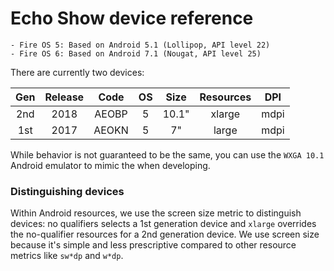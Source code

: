 # Echo Show device reference
    - Fire OS 5: Based on Android 5.1 (Lollipop, API level 22)
    - Fire OS 6: Based on Android 7.1 (Nougat, API level 25)

There are currently two devices:

| Gen | Release | Code  | OS | Size | Resources | DPI  |
|:---:|:-------:|:-----:|:--:|:----:|:---------:|:----:|
| 2nd | 2018    | AEOBP | 5  | 10.1"| xlarge    | mdpi |
| 1st | 2017    | AEOKN | 5  | 7"   | large     | mdpi |

While behavior is not guaranteed to be the same, you can use the `WXGA 10.1` Android emulator to mimic the when developing.

### Distinguishing devices
Within Android resources, we use the screen size metric to distinguish devices: no qualifiers selects a 1st generation device and `xlarge` overrides the no-qualifier resources for a 2nd generation device. We use screen size because it's simple and less prescriptive compared to other resource metrics like `sw*dp` and `w*dp`.

